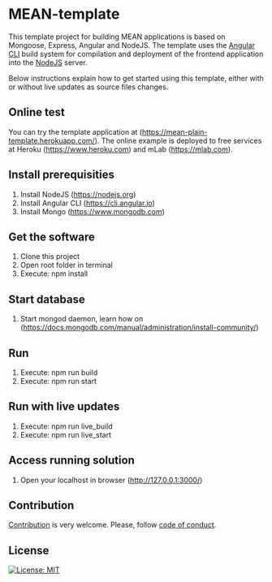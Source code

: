 # MEAN-template

This template project for building MEAN applications is based on Mongoose, Express, Angular and NodeJS. The template uses the [Angular CLI](https://cli.angular.io/) build system for compilation and deployment of the frontend application into the [NodeJS](https://nodejs.org) server.

Below instructions explain how to get started using this template, either with or without live updates as source files changes.

## Online test
You can try the template application at (https://mean-plain-template.herokuapp.com/). The online example is deployed to free services at Heroku (https://www.heroku.com) and mLab (https://mlab.com).

## Install prerequisities
1. Install NodeJS (https://nodejs.org)
2. Install Angular CLI (https://cli.angular.io)
3. Install Mongo (https://www.mongodb.com)

## Get the software
1. Clone this project
2. Open root folder in terminal
3. Execute: npm install

## Start database
1. Start mongod daemon, learn how on (https://docs.mongodb.com/manual/administration/install-community/)

## Run
1. Execute: npm run build
2. Execute: npm run start

## Run with live updates
1. Execute: npm run live_build
2. Execute: npm run live_start

## Access running solution
1. Open your localhost in browser (http://127.0.0.1:3000/)

## Contribution

[Contribution](https://github.com/mortenmathiasen/MEAN-template/blob/master/CONTRIBUTING.md) is very welcome. Please, follow [code of conduct](https://github.com/mortenmathiasen/MEAN-template/blob/master/CODE_OF_CONDUCT.md).

## License

[![License: MIT](https://img.shields.io/badge/License-MIT-yellow.svg)](https://github.com/mortenmathiasen/MEAN-template/blob/master/LICENSE)
